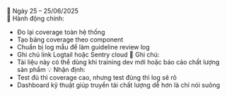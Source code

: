 📅 Ngày 25 – 25/06/2025  
🔹 Hành động chính:
- Đo lại coverage toàn hệ thống
- Tạo bảng coverage theo component
- Chuẩn bị log mẫu để làm guideline review log
- Ghi chú link Logtail hoặc Sentry cloud
🔸 Ghi chú:
- Tài liệu này có thể dùng khi training dev mới hoặc báo cáo chất lượng sản phẩm
💡 Nhận định:
- Test đủ thì coverage cao, nhưng test đúng thì log sẽ rõ
- Dashboard kỹ thuật giúp truyền tải chất lượng dễ hơn là chỉ nói suông
